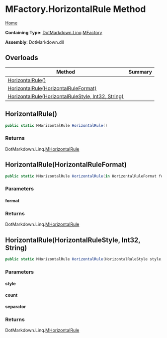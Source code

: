 <a name="_top"></a>

# MFactory\.HorizontalRule Method

[Home](../../../../README.md#_top)

**Containing Type**: [DotMarkdown.Linq](../../README.md#_top)\.[MFactory](../README.md#_top)

**Assembly**: DotMarkdown\.dll

## Overloads

| Method | Summary |
| ------ | ------- |
| [HorizontalRule()](#DotMarkdown_Linq_MFactory_HorizontalRule) | |
| [HorizontalRule(HorizontalRuleFormat)](#DotMarkdown_Linq_MFactory_HorizontalRule_DotMarkdown_HorizontalRuleFormat__) | |
| [HorizontalRule(HorizontalRuleStyle, Int32, String)](#DotMarkdown_Linq_MFactory_HorizontalRule_DotMarkdown_HorizontalRuleStyle_System_Int32_System_String_) | |

## HorizontalRule\(\) <a name="DotMarkdown_Linq_MFactory_HorizontalRule"></a>

```csharp
public static MHorizontalRule HorizontalRule()
```

### Returns

DotMarkdown\.Linq\.[MHorizontalRule](../../MHorizontalRule/README.md#_top)

## HorizontalRule\(HorizontalRuleFormat\) <a name="DotMarkdown_Linq_MFactory_HorizontalRule_DotMarkdown_HorizontalRuleFormat__"></a>

```csharp
public static MHorizontalRule HorizontalRule(in HorizontalRuleFormat format)
```

### Parameters

#### format

### Returns

DotMarkdown\.Linq\.[MHorizontalRule](../../MHorizontalRule/README.md#_top)

## HorizontalRule\(HorizontalRuleStyle, Int32, String\) <a name="DotMarkdown_Linq_MFactory_HorizontalRule_DotMarkdown_HorizontalRuleStyle_System_Int32_System_String_"></a>

```csharp
public static MHorizontalRule HorizontalRule(HorizontalRuleStyle style, int count = 3, string separator = " ")
```

### Parameters

#### style

#### count

#### separator

### Returns

DotMarkdown\.Linq\.[MHorizontalRule](../../MHorizontalRule/README.md#_top)

